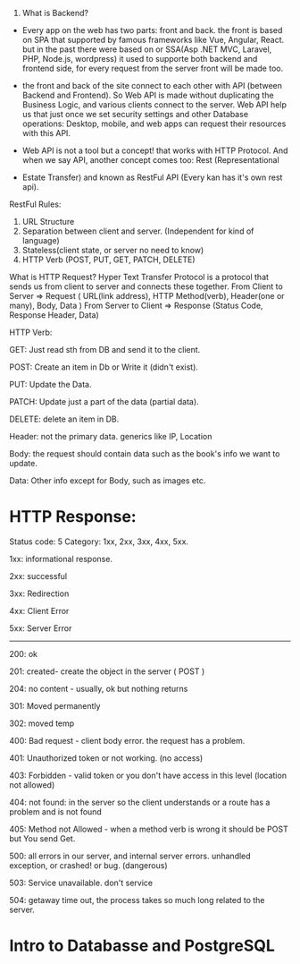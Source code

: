 1. What is Backend?

- Every app on the web has two parts: front and back. the front is based on SPA that supported by famous frameworks like Vue, Angular, React. but 
in the past there were based on or SSA(Asp .NET MVC, Laravel, PHP, Node.js, wordpress) it used to supporte both backend and frontend side, for every request from the server front will be made too.

- the front and back of the site connect to each other with API (between Backend and Frontend). So Web API is made without duplicating the Business Logic, and various clients connect to the server. Web API help us that just once we set security settings and other Database operations: Desktop, mobile, and web apps can request their resources with this API.

- Web API is not a tool but a concept! that works with HTTP Protocol. And when we say API, another concept comes too: Rest (Representational 

- Estate Transfer) and known as RestFul API (Every kan has it's own rest api).

RestFul Rules:
1. URL Structure
2. Separation between client and server. (Independent for kind of language)
3. Stateless(client state, or server no need to know)
4. HTTP Verb (POST, PUT, GET, PATCH, DELETE)

What is HTTP Request? 
Hyper Text Transfer Protocol is a protocol that sends us from client to server and connects these together.
From Client to Server => Request ( URL(link address), HTTP Method(verb), Header(one or many), Body, Data )
From Server to Client => Response (Status Code, Response Header, Data)

HTTP Verb: 

GET: Just read sth from DB and send it to the client.

POST: Create an item in Db or Write it (didn't exist).

PUT: Update the Data.

PATCH: Update just a part of the data (partial data).

DELETE: delete an item in DB.

Header: not the primary data. generics like IP, Location

Body: the request should contain data such as the book's info we want to update.

Data: Other info except for Body, such as images etc.


# HTTP Response:

Status code: 5 Category: 1xx, 2xx, 3xx, 4xx, 5xx.

1xx: informational response.

2xx: successful

3xx: Redirection

4xx: Client Error

5xx: Server Error

---------------------------

200: ok

201: created- create the object in the server ( POST )

204: no content - usually, ok but nothing returns

301: Moved permanently 

302: moved temp

400: Bad request - client body error. the request has a problem. 

401: Unauthorized token or not working. (no access)

403: Forbidden - valid token or you don't have access in this level (location not allowed)

404: not found: in the server so the client understands or a route has a problem and is not found

405: Method  not Allowed - when a method verb is wrong it should be POST but You send Get.

500: all errors in our server, and internal server errors. unhandled exception, or crashed! or bug. (dangerous)

503: Service unavailable. don't service

504: getaway time out, the process takes so much long related to the server.


# Intro to Databasse and PostgreSQL


